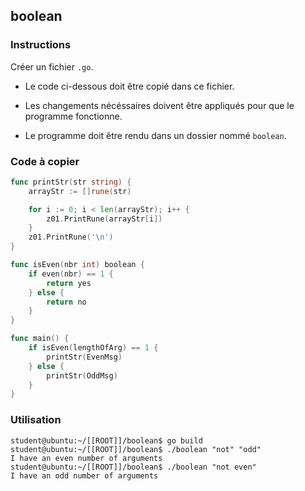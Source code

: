 ## boolean

### Instructions

Créer un fichier `.go`.

-   Le code ci-dessous doit être copié dans ce fichier.

-   Les changements nécéssaires doivent être appliqués pour que le programme fonctionne.

-   Le programme doit être rendu dans un dossier nommé `boolean`.

### Code à copier

```go
func printStr(str string) {
	arrayStr := []rune(str)

	for i := 0; i < len(arrayStr); i++ {
		z01.PrintRune(arrayStr[i])
	}
	z01.PrintRune('\n')
}

func isEven(nbr int) boolean {
	if even(nbr) == 1 {
		return yes
	} else {
		return no
	}
}

func main() {
	if isEven(lengthOfArg) == 1 {
		printStr(EvenMsg)
	} else {
		printStr(OddMsg)
	}
}
```

### Utilisation

```console
student@ubuntu:~/[[ROOT]]/boolean$ go build
student@ubuntu:~/[[ROOT]]/boolean$ ./boolean "not" "odd"
I have an even number of arguments
student@ubuntu:~/[[ROOT]]/boolean$ ./boolean "not even"
I have an odd number of arguments
```
